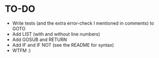# TO-DO

* Write tests (and the extra error-check I mentioned in comments) to GOTO
* Add LIST (with and without line numbers)
* Add GOSUB and RETURN
* Add IF and IF NOT (see the README for syntax)
* WTFM :)
